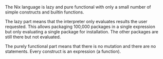 The Nix language is lazy and pure functional with only a small number
of simple constructs and builtin functions.

The lazy part means that the interpreter only evaluates results the
user requested. This allows packaging 100,000 packages in a single
expression but only evaluating a single package for installation. The
other packages are still there but not evaluated.

The purely functional part means that there is no mutation and there
are no statements. Every construct is an expression (a function).
